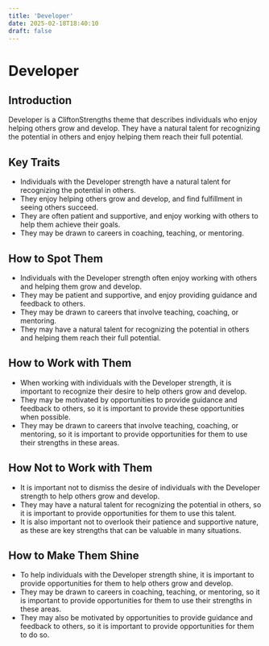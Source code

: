 ```yaml
---
title: 'Developer'
date: 2025-02-18T18:40:10
draft: false
---
```


# Developer

## Introduction

Developer is a CliftonStrengths theme that describes individuals who enjoy helping others grow and develop. They have a natural talent for recognizing the potential in others and enjoy helping them reach their full potential.

## Key Traits

- Individuals with the Developer strength have a natural talent for recognizing the potential in others.
- They enjoy helping others grow and develop, and find fulfillment in seeing others succeed.
- They are often patient and supportive, and enjoy working with others to help them achieve their goals.
- They may be drawn to careers in coaching, teaching, or mentoring.

## How to Spot Them

- Individuals with the Developer strength often enjoy working with others and helping them grow and develop.
- They may be patient and supportive, and enjoy providing guidance and feedback to others.
- They may be drawn to careers that involve teaching, coaching, or mentoring.
- They may have a natural talent for recognizing the potential in others and helping them reach their full potential.

## How to Work with Them

- When working with individuals with the Developer strength, it is important to recognize their desire to help others grow and develop.
- They may be motivated by opportunities to provide guidance and feedback to others, so it is important to provide these opportunities when possible.
- They may be drawn to careers that involve teaching, coaching, or mentoring, so it is important to provide opportunities for them to use their strengths in these areas.

## How Not to Work with Them

- It is important not to dismiss the desire of individuals with the Developer strength to help others grow and develop.
- They may have a natural talent for recognizing the potential in others, so it is important to provide opportunities for them to use this talent.
- It is also important not to overlook their patience and supportive nature, as these are key strengths that can be valuable in many situations.

## How to Make Them Shine

- To help individuals with the Developer strength shine, it is important to provide opportunities for them to help others grow and develop.
- They may be drawn to careers in coaching, teaching, or mentoring, so it is important to provide opportunities for them to use their strengths in these areas.
- They may also be motivated by opportunities to provide guidance and feedback to others, so it is important to provide opportunities for them to do so.
